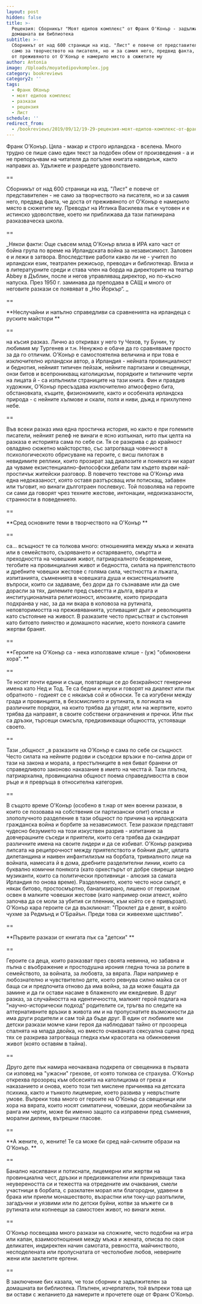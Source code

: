 ```yaml
---
layout: post
hidden: false
title: >-
  Рецензия: Сборникът "Моят едипов комплекс" от Франк О'Конър - задължителен за
  домашната ви библиотека
subtitle: >-
  Сборникът от над 600 страници на изд. "Лист" е повече от представителен - не
  само за творчеството на писателя, но и за самия него, предвид факта, че доста
  от преживяното от О'Конър е намерило място в сюжетите му
author: Antonia
image: /Uploads/moyatedipovkomplex.jpg
category: bookreviews
category2: ''
tags:
  - Франк ОКонър
  - моят едипов комплекс
  - разкази
  - рецензия
  - Лист
schedule: ''
redirect_from:
  - /bookreviews/2019/09/12/19-29-рецензия-моят-едипов-комплекс-от-франк-оконър
---
```

Франк О'Конър. Цяла - макар и строго ирландска - вселена. Много трудно се пише само един текст за подобен обем от произведения - а и не препоръчвам на читателя да погълне книгата наведнъж, както направих аз. Удължете и разредете удоволствието. 

\==

Сборникът от над 600 страници на изд. "Лист" е повече от представителен - не само за творчеството на писателя, но и за самия него, предвид факта, че доста от преживяното от О'Конър е намерило място в сюжетите му. Преводът на Иглика Василева пък е чутовен и е истинско удоволствие, което ни приближава да тази патинирана разказваческа школа. 

\==

_Някои факти: Още съвсем млад О'Конър влиза в ИРА като част от бойна група по време на Ирландската война за независимост. Заловен е и лежи в затвора. Впоследствие работи какво ли не - учител по ирландски език, театрален режисьор, преводач и библиотекар. Влиза и в литературните среди и става член на борда на директорите на театър Abbey в Дъблин, после и негов управляващ директор, но по-късно напуска. През 1950 г. заминава да преподава в САЩ и много от неговите разкази се появяват в „Ню Йоркър“. _

\==

**Неслучайни и напълно справедливи са сравненията на ирландеца с руските майстори **

\==

на късия разказ. Лично аз откривах у него ту Чехов, ту Бунин, ту любимия му Тургенев и т.н. Ненужно е обаче да го сравняваме просто за да го отличим. О'Конър е самостоятелна величина и при това е изключително ирландски автор, а Ирландия - нейната провинциалност и беднотия, нейният типичен пейзаж, нейните партизани и свещеници, онзи битов и всепроникващ католицизъм, порядките и типичните черти на лицата й - са изпълнили страниците на тази книга. Фин и правдив художник, О'Конър пресъздава изключително атмосферно бита, обстановката, къщите, физиономиите, както и особената ирландска природа - с нейните хълмове и скали, поля и ниви, дъжд и прихлупено небе. 

\==

Във всеки разказ има една простичка история, но както е при големите писатели, нейният релеф не винаги е ясно изпъкнал, нито пък целта на разказа е историята сама по себе си. Тя се разкрива с до крайност овладяно сюжетно майсторство, със затрогваща човечност в психологическото обрисуване на героите, с висш пилотаж в невидимите реплики, които прозират зад диалозите и понякога ни карат да чуваме екзистенциално-философски дебати там където върви най-простичък житейски разговор. В повечето текстове на О'Конър има една недоказаност, която оставя разтърсващ или потискащ, забавен или тъговит, но винаги дълготраен послевкус. Той позволява на героите си сами да говорят чрез техните жестове, интонации, недоизказаности, странности в поведението.

\==

**Сред основните теми в творчеството на О'Конър **

\==

са... всъщност те са толкова много: отношенията между мъжа и жената или в семейството, съзряването и остаряването, смъртта и преходността на човешкия живот, патриархалното безвремеие, тегобите на провинциалния живот и бедността, силата на приятелството и дребните човешки жестове с голяма сила, честността и лъжата, изпитанията, съмненията в човешката душа и екзистенциалните въпроси, които си задаваме, без дори да го съзнаваме или да сме дорасли за тях, дилемите пред съвестта и дълга, вярата и институционалната религиозност, илюзиите, които природата подхранва у нас, за да ни вкара в коловоза на рутината, неповторимостта на преживяванията, успиващият дълг и революцията като състояние на живост. В разказите често присъстват и състояния като битовто пиянство и домашното насилие, което понякога самите жертви бранят.

\==

**Героите на О'Конър са - нека използваме клише - (уж) "обикновени хора". **

\==

Те носят почти едини и същи, повтарящи се до безкрайност генерични имена като Нед и Тод. Те са бедни и неуки и говорят на диалект или пък обратното - годиеят се с някакъв сой и обноски. Те са изгубени между града и провинцията, в безсмислието и рутината, в логиката на различните порядки, на които трябва да угодят, или на жертвите, които трябва да направят, в своите собствени ограничения и пречки. Или пък са дръзки, търсещи смисъла, предизвикващи общността, устояващи своето.  

\==

Тази _общност _в разказите на О'Конър е сама по себе си същност. Често силата на нейните родови и съседски връзки е по-силна дори от тази на закона и морала, а престъпниците в нея биват бранени от справедливото законово наказание в името на честта й. Тази плътна, патриархална, провинциална общност поема справедливостта в свои ръце и я превръща в относителна категория. 

\==

В същото време О'Конър (особено в т.нар от мен военни разкази, в които се позовава на собствения си партизански опит) описва и злополучното разделение в тази общност по причина на ирландската гражданска война и борбите за независимост. Тези разкази представят чудесно безумието на този изкуствен разрив - изпитание за довчерашните съседи и приятели, които сега трябва да скандират различните имена на своите лидери и да се избиват. О'Конър разкрива липсата на реципрочност между приятелството и бойния дълг, цялата дилетанщина и наивен инфантилизъм на борбата, тривиалното лице на войната, намесата й в дома, дребните разделителни линии, които са буквално комични понякога (като оркестърът от добре свирещи заедно музиканти, които са политически противници - алюзия за самата Ирландия по онова време). Разделението, което често носи смърт, е някак битово, простосмъртно, банализирано, лишено от героизъм освен в малките човешки жестове (като например онзи атеист, който започва да се моли за убития си пленник, към който се е привързал). О'Конър кара героите си да възкликнат: "Проклет да е денят, в който чухме за Редмънд и О'Брайън. Преди това си живеехме щастливо".

\==

**Първите разкази от книгата пък са "детски" **

\==

Героите са деца, които разказват през своята невинна, но забавна и пълна с въображение и простодушна ирония гледна точка за ролите в семейството, за войната, за любовта, за вярата. Лари например е любознателно и чувствително дете, което ревнува силно майка си от баща си и предпочита отново да има война, за да може бащата да замине и да ги остави насаме в блаженото им ежедневие. В друг разказ, за случайността на идентичността, малкият герой подлага на "научно-исторически подход" родителите си, тръгва по следите на алтернативните връзки в живота им и на пропуснатите възможности да има други родители и сам той да бъде друг. В един от любимите ми детски разкази момче кани героя да наблюдават тайно от прозореца спалнята на млада двойка, но вместо очакваната сексуална сцена пред тях се разкрива затрогваща гледка към красотата на  обикновения живот (която оставям в тайна). 

\==

Друго дете пък намира неочаквана подкрепа от свещеника в първата си изповед на "ужасни" грехове, от която толкова се страхува. О'Конър открехва прозорец към обсесията на католицизма от греха и наказанието и онова, което този тип мислене причинява на детската психика, както и тънкото лицемерие, което развива у невръстните умове. Въпреки това много от героите на О'Конър са свещеници или хора на вярата, които носят симпатични, човешки, дори необичайни за ранга им черти, може би именно защото са изправени пред съмнения, морални дилеми, вътрешни гласове. 

\==

**А жените, о, жените! Те са може би сред най-силните образи на О'Конър. **

\==

Банално насилвани и потиснати, лицемерни или жертви на провинциална чест, дръзки и предизвикателни или прикриващи така неувереността си и тежестта на отредените им очаквания, смели участници в борбата, с разклатен морал или благородни, удавени в брака или приели монашеството, възрастни или току-що разпъпили, загадъчни и уязвими или по детски буйни, котви за мъжете си в рутината или копнеещи за самостоен живот, но винаги жени.

\==

О'Конър посвещава много разкази на сложните, често подобни на игра или капан, взаимоотношения между мъжа и жената, описва по своя деликатен, индиректен начин самотата, ревността, майчинството, несподелената или пропуснатата от честолюбие любов, неверните жени или заклетите ергени.

\==

В заключение бих казала, че този сборник е задължителен за домашната ви библиотека. Плътнен, изчерпателн, той въпреки това ще ви остави с желанието да намерите и прочетете още от Франк О'Конър.
